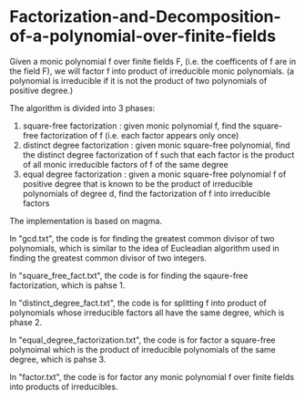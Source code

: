 # Factorization-and-Decomposition-of-a-polynomial-over-finite-fields


Given a monic polynomial f over finite fields F, (i.e. the coefficents of f are in the field F), we will factor f into product of irreducible monic polynomials. (a polynomial is irreducible if it is not the product of two polynomials of positive degree.)

The algorithm is divided into 3 phases:

   1. square-free factorization : given monic polynomial f, find the square-free factorization of f (i.e. each factor appears only once)
   2. distinct degree factorization : given monic square-free polynomial, find the distinct degree factorization of f such that each factor is the product of all monic irreducible factors of f of the same degree
   3. equal degree factorization : given a monic square-free polynomial f of positive degree that is known to be the product of irreducible polynomials of degree d, find the factorization of f into irreducible factors
   

The implementation is based on magma.

In "gcd.txt", the code is for finding the greatest common divisor of two polynomials, which is similar to the idea of Eucleadian algorithm used in finding the greatest common divisor of two integers.

In "square_free_fact.txt", the code is for finding the sqaure-free factorization, which is pahse 1.

In "distinct_degree_fact.txt", the code is for splitting f into product of polynomials whose irreducible factors all have the same degree, which is phase 2.

In "equal_degree_factorization.txt", the code is for factor a square-free polynoimal which is the product of irreducible polynomials of the same degree, which is pahse 3.

In "factor.txt", the code is for factor any monic polynomial f over finite fields into products of irreducibles.



   
